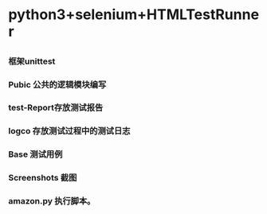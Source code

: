 # python3+selenium+HTMLTestRunner
## 
### 框架unittest
### Pubic 公共的逻辑模块编写 
###  test-Report存放测试报告  
###  logco 存放测试过程中的测试日志
###  Base 测试用例
###  Screenshots 截图
###   amazon.py  执行脚本。




